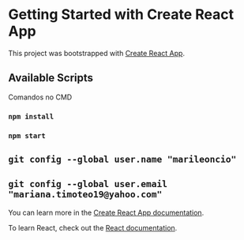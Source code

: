 # Getting Started with Create React App

This project was bootstrapped with [Create React App](https://github.com/facebook/create-react-app).

## Available Scripts

Comandos no CMD

### `npm install`

### `npm start`

## `git config --global user.name "marileoncio"`

## `git config --global user.email "mariana.timoteo19@yahoo.com"`













You can learn more in the [Create React App documentation](https://facebook.github.io/create-react-app/docs/getting-started).

To learn React, check out the [React documentation](https://reactjs.org/).
